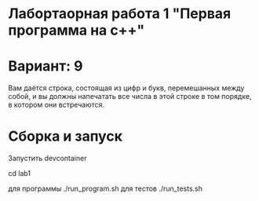 # Лабортаорная работа 1 "Первая программа на c++"

# Вариант: 9

Вам даётся строка, состоящая из цифр и букв, перемешанных между собой, и вы должны напечатать все числа в этой строке в том порядке, в котором они встречаются.

# Сборка и запуск

Запустить devcontainer

cd lab1

для программы ./run_program.sh
для тестов ./run_tests.sh








